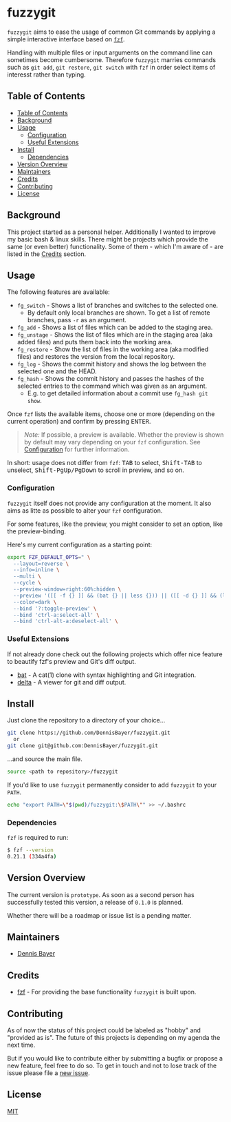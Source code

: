 # fuzzygit

`fuzzygit` aims to ease the usage of common Git commands by applying a simple
interactive interface based on [`fzf`][100].

Handling with multiple files or input arguments on the command line can
sometimes become cumbersome. Therefore `fuzzygit` marries commands such as
`git add`, `git restore`, `git switch` with `fzf` in order select items of
interesst rather than typing.

## Table of Contents

* [Table of Contents](#table-of-contents)
* [Background](#background)
* [Usage](#usage)
  * [Configuration](#configuration)
  * [Useful Extensions](#useful-extensions)
* [Install](#install)
  * [Dependencies](#dependencies)
* [Version Overview](#version-overview)
* [Maintainers](#maintainers)
* [Credits](#credits)
* [Contributing](#contributing)
* [License](#license)

## Background

This project started as a personal helper. Additionally I wanted to improve my
basic bash & linux skills. There might be projects which provide the same
(or even better) functionality. Some of them - which I'm aware of - are listed
in the [Credits](#credits) section.

## Usage

The following features are available:

* `fg_switch` - Shows a list of branches and switches to the selected one.
  * By default only local branches are shown. To get a list of remote branches,
  pass `-r` as an argument.
* `fg_add` - Shows a list of files which can be added to the staging area.
* `fg_unstage` - Shows the list of files which are in the staging area (aka
  added files) and puts them back into the working area.
* `fg_restore` - Show the list of files in the working area (aka modified files)
  and restores the version from the local repository.
* `fg_log` - Shows the commit history and shows the log between the selected one
  and the HEAD.
* `fg_hash` - Shows the commit history and passes the hashes of the selected
  entries to the command which was given as an argument.
  * E.g. to get detailed information about a commit use `fg_hash git show`.

Once `fzf` lists the available items, choose one or more (depending on the
current operation) and confirm by pressing <kbd>ENTER</kbd>.

> _Note:_ If possible, a preview is available. Whether the preview is shown by
default may vary depending on your `fzf` configuration.
See [Configuration](#configuration) for further information.

In short: usage does not differ from `fzf`: <kbd>TAB</kbd> to select,
<kbd>Shift-TAB</kbd> to unselect, <kbd>Shift-PgUp/PgDown</kbd> to scroll in
preview, and so on.

### Configuration

`fuzzygit` itself does not provide any configuration at the moment. It also aims
as litte as possible to alter your `fzf` configuration.

For some features, like the preview, you might consider to set an option, like
the preview-binding.

Here's my current configuration as a starting point:

```bash
export FZF_DEFAULT_OPTS=" \
  --layout=reverse \
  --info=inline \
  --multi \
  --cycle \
  --preview-window=right:60%:hidden \
  --preview '([[ -f {} ]] && (bat {} || less {})) || ([[ -d {} ]] && (lt {} -L2 | less)) || echo {} 2> /dev/null | head -200' \
  --color=dark \
  --bind '?:toggle-preview' \
  --bind 'ctrl-a:select-all' \
  --bind 'ctrl-alt-a:deselect-all' \
```

### Useful Extensions

If not already done check out the following projects which offer nice feature
to beautify fzf's preview and Git's diff output.

* [bat][101] - A cat(1) clone with syntax highlighting and Git integration.
* [delta][102] - A viewer for git and diff output.

## Install

Just clone the repository to a directory of your choice...

```bash
git clone https://github.com/DennisBayer/fuzzygit.git
  or
git clone git@github.com:DennisBayer/fuzzygit.git
```

...and source the main file.

```bash
source <path to repository>/fuzzygit
```

If you'd like to use `fuzzygit` permanently consider to add `fuzzygit` to your
`PATH`.

```bash
echo "export PATH=\"$(pwd)/fuzzygit:\$PATH\"" >> ~/.bashrc
```

### Dependencies

`fzf` is required to run:

```bash
$ fzf --version
0.21.1 (334a4fa)
```

## Version Overview

The current version is `prototype`. As soon as a second person has successfully
tested this version, a release of `0.1.0` is planned.

Whether there will be a roadmap or issue list is a pending matter.

## Maintainers

* [Dennis Bayer][0]

## Credits

* [fzf][100] - For providing the base functionality `fuzzygit` is built upon.

## Contributing

As of now the status of this project could be labeled as "hobby" and
"provided as is". The future of this projects is depending on my agenda the next
time.

But if you would like to contribute either by submitting a bugfix or propose a
new feature, feel free to do so. To get in touch and not to lose track of the
issue please file a [new issue][1].

## License

[MIT](LICENSE)

[0]: https://github.com/DennisBayer
[1]: https://github.com/DennisBayer/fuzzygit/issues/new/choose
[100]: https://github.com/junegunn/fzf
[101]: https://github.com/sharkdp/bat
[102]: https://github.com/dandavison/delta
